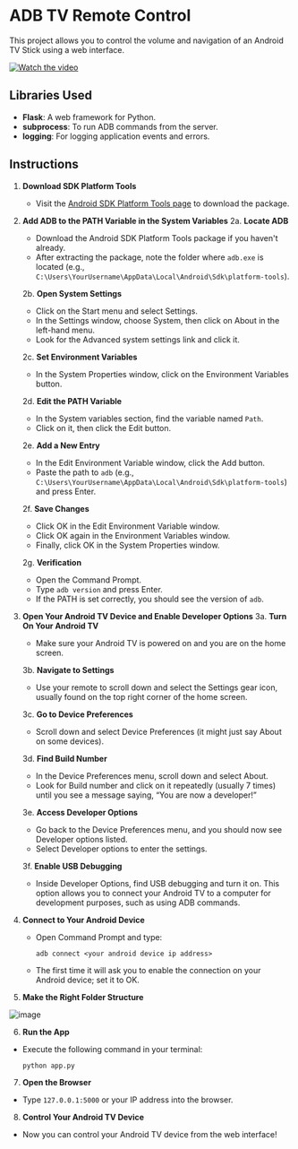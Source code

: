# ADB TV Remote Control

This project allows you to control the volume and navigation of an Android TV Stick using a web interface.

[![Watch the video](https://img.youtube.com/vi/Qe83iHiEL4g/0.jpg)](https://youtu.be/Qe83iHiEL4g)


## Libraries Used

- **Flask**: A web framework for Python.
- **subprocess**: To run ADB commands from the server.
- **logging**: For logging application events and errors.


## Instructions

1. **Download SDK Platform Tools**
   - Visit the [Android SDK Platform Tools page](https://developer.android.com/tools/releases/platform-tools) to download the package.

2. **Add ADB to the PATH Variable in the System Variables**
   2a. **Locate ADB**
   - Download the Android SDK Platform Tools package if you haven't already.
   - After extracting the package, note the folder where `adb.exe` is located (e.g., `C:\Users\YourUsername\AppData\Local\Android\Sdk\platform-tools`).

   2b. **Open System Settings**
   - Click on the Start menu and select Settings.
   - In the Settings window, choose System, then click on About in the left-hand menu.
   - Look for the Advanced system settings link and click it.

   2c. **Set Environment Variables**
   - In the System Properties window, click on the Environment Variables button.

   2d. **Edit the PATH Variable**
   - In the System variables section, find the variable named `Path`.
   - Click on it, then click the Edit button.

   2e. **Add a New Entry**
   - In the Edit Environment Variable window, click the Add button.
   - Paste the path to `adb` (e.g., `C:\Users\YourUsername\AppData\Local\Android\Sdk\platform-tools`) and press Enter.

   2f. **Save Changes**
   - Click OK in the Edit Environment Variable window.
   - Click OK again in the Environment Variables window.
   - Finally, click OK in the System Properties window.

   2g. **Verification**
   - Open the Command Prompt.
   - Type `adb version` and press Enter.
   - If the PATH is set correctly, you should see the version of `adb`.

3. **Open Your Android TV Device and Enable Developer Options**
   3a. **Turn On Your Android TV**
   - Make sure your Android TV is powered on and you are on the home screen.

   3b. **Navigate to Settings**
   - Use your remote to scroll down and select the Settings gear icon, usually found on the top right corner of the home screen.

   3c. **Go to Device Preferences**
   - Scroll down and select Device Preferences (it might just say About on some devices).

   3d. **Find Build Number**
   - In the Device Preferences menu, scroll down and select About.
   - Look for Build number and click on it repeatedly (usually 7 times) until you see a message saying, “You are now a developer!”

   3e. **Access Developer Options**
   - Go back to the Device Preferences menu, and you should now see Developer options listed.
   - Select Developer options to enter the settings.

   3f. **Enable USB Debugging**
   - Inside Developer Options, find USB debugging and turn it on. This option allows you to connect your Android TV to a computer for development purposes, such as using ADB commands.

4. **Connect to Your Android Device**
   - Open Command Prompt and type:
     ```
     adb connect <your android device ip address>
     ```
   - The first time it will ask you to enable the connection on your Android device; set it to OK.

5. **Make the Right Folder Structure**
   
![image](https://github.com/user-attachments/assets/8c0f8853-c6d2-4a9a-98ee-fc9d80afe44e)


  
6. **Run the App**
- Execute the following command in your terminal:
  ```
  python app.py
  ```

7. **Open the Browser**
- Type `127.0.0.1:5000` or your IP address into the browser.

8. **Control Your Android TV Device**
- Now you can control your Android TV device from the web interface!

